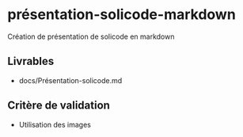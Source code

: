 # présentation-solicode-markdown

Création de présentation de solicode en markdown

## Livrables

- docs/Présentation-solicode.md

## Critère de validation 
- Utilisation des images